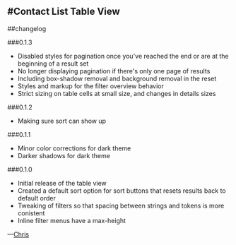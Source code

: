 #Contact List Table View
---
##changelog
  
###0.1.3

* Disabled styles for pagination once you've reached the end or are at the beginning of a result set
* No longer displaying pagination if there's only one page of results
* Including box-shadow removal and background removal in the reset
* Styles and markup for the filter overview behavior
* Strict sizing on table cells at small size, and changes in details sizes

###0.1.2

* Making sure sort can show up

###0.1.1

* Minor color corrections for dark theme
* Darker shadows for dark theme

###0.1.0

* Initial release of the table view
* Created a default sort option for sort buttons that resets results back to default order
* Tweaking of filters so that spacing between strings and tokens is more conistent
* Inline filter menus have a max-height

—[Chris](mailto:chris@webkite.com)